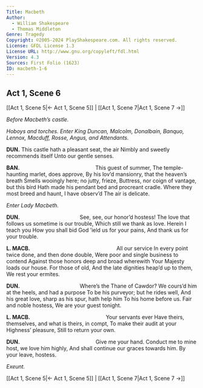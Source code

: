 ```yaml
---
Title: Macbeth
Author: 
  - William Shakespeare
  - Thomas Middleton
Genre: Tragedy
Copyright: ©2005-2024 PlayShakespeare.com. All rights reserved.
License: GFDL License 1.3
License URL: http://www.gnu.org/copyleft/fdl.html
Version: 4.3
Sources: First Folio (1623)
ID: macbeth-1-6
---
```


## Act 1, Scene 6
[[Act 1, Scene 5|← Act 1, Scene 5]] | [[Act 1, Scene 7|Act 1, Scene 7 →]]

*Before Macbeth’s castle.*

*Hoboys and torches. Enter King Duncan, Malcolm, Donalbain, Banquo, Lennox, Macduff, Rosse, Angus, and Attendants.*

**DUN.**
This castle hath a pleasant seat, the air
Nimbly and sweetly recommends itself
Unto our gentle senses.

**BAN.**
              This guest of summer,
The temple-haunting marlet, does approve,
By his lov’d mansionry, that the heaven’s breath
Smells wooingly here; no jutty, frieze,
Buttress, nor coign of vantage, but this bird
Hath made his pendant bed and procreant cradle.
Where they most breed and haunt, I have observ’d
The air is delicate.

*Enter Lady Macbeth.*

**DUN.**
           See, see, our honor’d hostess!
The love that follows us sometime is our trouble,
Which still we thank as love. Herein I teach you
How you shall bid God ’ield us for your pains,
And thank us for your trouble.

**L. MACB.**
                All our service
In every point twice done, and then done double,
Were poor and single business to contend
Against those honors deep and broad wherewith
Your Majesty loads our house. For those of old,
And the late dignities heap’d up to them,
We rest your ermites.

**DUN.**
           Where’s the Thane of Cawdor?
We cours’d him at the heels, and had a purpose
To be his purveyor; but he rides well,
And his great love, sharp as his spur, hath help him
To his home before us. Fair and noble hostess,
We are your guest tonight.

**L. MACB.**
              Your servants ever
Have theirs, themselves, and what is theirs, in compt,
To make their audit at your Highness’ pleasure,
Still to return your own.

**DUN.**
              Give me your hand.
Conduct me to mine host, we love him highly,
And shall continue our graces towards him.
By your leave, hostess.

*Exeunt.*

[[Act 1, Scene 5|← Act 1, Scene 5]] | [[Act 1, Scene 7|Act 1, Scene 7 →]]